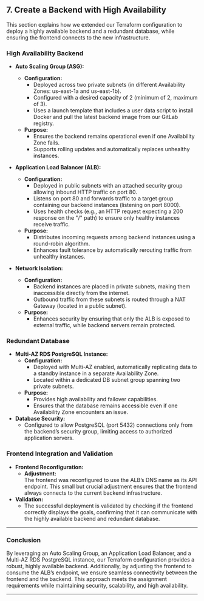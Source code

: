 
## 7. Create a Backend with High Availability

This section explains how we extended our Terraform configuration to deploy a highly available backend and a redundant database, while ensuring the frontend connects to the new infrastructure.

### High Availability Backend

- **Auto Scaling Group (ASG):**
  - **Configuration:**
    - Deployed across two private subnets (in different Availability Zones: us-east-1a and us-east-1b).
    - Configured with a desired capacity of 2 (minimum of 2, maximum of 3).
    - Uses a launch template that includes a user data script to install Docker and pull the latest backend image from our GitLab registry.
  - **Purpose:**
    - Ensures the backend remains operational even if one Availability Zone fails.
    - Supports rolling updates and automatically replaces unhealthy instances.

- **Application Load Balancer (ALB):**
  - **Configuration:**
    - Deployed in public subnets with an attached security group allowing inbound HTTP traffic on port 80.
    - Listens on port 80 and forwards traffic to a target group containing our backend instances (listening on port 8000).
    - Uses health checks (e.g., an HTTP request expecting a 200 response on the "/" path) to ensure only healthy instances receive traffic.
  - **Purpose:**
    - Distributes incoming requests among backend instances using a round-robin algorithm.
    - Enhances fault tolerance by automatically rerouting traffic from unhealthy instances.

- **Network Isolation:**
  - **Configuration:**
    - Backend instances are placed in private subnets, making them inaccessible directly from the internet.
    - Outbound traffic from these subnets is routed through a NAT Gateway (located in a public subnet).
  - **Purpose:**
    - Enhances security by ensuring that only the ALB is exposed to external traffic, while backend servers remain protected.

### Redundant Database

- **Multi-AZ RDS PostgreSQL Instance:**
  - **Configuration:**
    - Deployed with Multi-AZ enabled, automatically replicating data to a standby instance in a separate Availability Zone.
    - Located within a dedicated DB subnet group spanning two private subnets.
  - **Purpose:**
    - Provides high availability and failover capabilities.
    - Ensures that the database remains accessible even if one Availability Zone encounters an issue.
- **Database Security:**
  - Configured to allow PostgreSQL (port 5432) connections only from the backend’s security group, limiting access to authorized application servers.

### Frontend Integration and Validation

- **Frontend Reconfiguration:**
  - **Adjustment:**  
    The frontend was reconfigured to use the ALB’s DNS name as its API endpoint. This small but crucial adjustment ensures that the frontend always connects to the current backend infrastructure.
- **Validation:**
  - The successful deployment is validated by checking if the frontend correctly displays the goals, confirming that it can communicate with the highly available backend and redundant database.

---

### Conclusion

By leveraging an Auto Scaling Group, an Application Load Balancer, and a Multi-AZ RDS PostgreSQL instance, our Terraform configuration provides a robust, highly available backend. Additionally, by adjusting the frontend to consume the ALB’s endpoint, we ensure seamless connectivity between the frontend and the backend. This approach meets the assignment requirements while maintaining security, scalability, and high availability.

---
